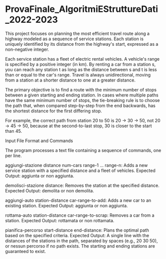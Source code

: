 # ProvaFinale_AlgoritmiEStruttureDati_2022-2023

This project focuses on planning the most efficient travel route along a highway modeled as a sequence of service stations. Each station is uniquely identified by its distance from the highway's start, expressed as a non-negative integer.

Each service station has a fleet of electric rental vehicles. A vehicle's range is specified by a positive integer (in km). By renting a car from a station s, you can reach any station t as long as the distance between s and t is less than or equal to the car's range. Travel is always unidirectional, moving from a station at a shorter distance to one at a greater distance.

The primary objective is to find a route with the minimum number of stops between a given starting and ending station. In cases where multiple paths have the same minimum number of stops, the tie-breaking rule is to choose the path that, when compared step-by-step from the end backwards, has the shortest distance for the first differing stop.

For example, the correct path from station 20 to 50 is 20 → 30 → 50, not 20 → 45 → 50, because at the second-to-last stop, 30 is closer to the start than 45.

Input File Format and Commands

The program processes a text file containing a sequence of commands, one per line.

aggiungi-stazione distance num-cars range-1 ... range-n:
Adds a new service station with a specified distance and a fleet of vehicles.
Expected Output: aggiunta or non aggiunta.

demolisci-stazione distance:
Removes the station at the specified distance.
Expected Output: demolita or non demolita.

aggiungi-auto station-distance car-range-to-add:
Adds a new car to an existing station.
Expected Output: aggiunta or non aggiunta.

rottama-auto station-distance car-range-to-scrap:
Removes a car from a station.
Expected Output: rottamata or non rottamata.

pianifica-percorso start-distance end-distance:
Plans the optimal path based on the specified criteria.
Expected Output: A single line with the distances of the stations in the path, separated by spaces (e.g., 20 30 50), or nessun percorso if no path exists. The starting and ending stations are guaranteed to exist.
